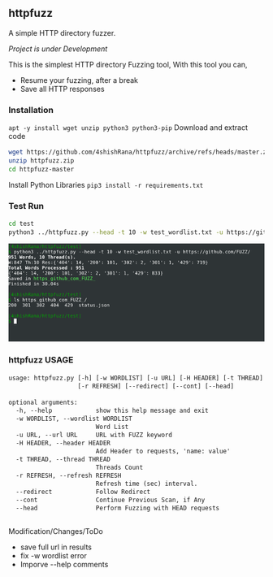 ## httpfuzz
A simple HTTP directory fuzzer.

*Project is under Development*

This is the simplest HTTP directory Fuzzing tool,
With this tool you can,
  - Resume your fuzzing, after a break
  - Save all HTTP responses


### Installation
  `apt -y install wget unzip python3 python3-pip`
Download and extract code
  ```bash
  wget https://github.com/4shishRana/httpfuzz/archive/refs/heads/master.zip -O httpfuzz.zip
  unzip httpfuzz.zip
  cd httpfuzz-master
  ```

Install Python Libraries
  `pip3 install -r requirements.txt`


### Test Run

```bash
cd test
python3 ../httpfuzz.py --head -t 10 -w test_wordlist.txt -u https://github.com/FUZZ/`
```

![Test Run](test/github_test_run.png "Example")


### httpfuzz USAGE
```
usage: httpfuzz.py [-h] [-w WORDLIST] [-u URL] [-H HEADER] [-t THREAD]
                   [-r REFRESH] [--redirect] [--cont] [--head]

optional arguments:
  -h, --help            show this help message and exit
  -w WORDLIST, --wordlist WORDLIST
                        Word List
  -u URL, --url URL     URL with FUZZ keyword
  -H HEADER, --header HEADER
                        Add Header to requests, 'name: value'
  -t THREAD, --thread THREAD
                        Threads Count
  -r REFRESH, --refresh REFRESH
                        Refresh time (sec) interval.
  --redirect            Follow Redirect
  --cont                Continue Previous Scan, if Any
  --head                Perform Fuzzing with HEAD requests


```



Modification/Changes/ToDo
  - save full url in results
  - fix -w wordlist error
  - Imporve --help comments


